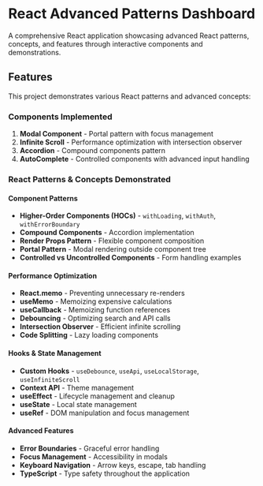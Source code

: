# React Advanced Patterns Dashboard

A comprehensive React application showcasing advanced React patterns, concepts, and features through interactive components and demonstrations.

## Features

This project demonstrates various React patterns and advanced concepts:

### Components Implemented

1. **Modal Component** - Portal pattern with focus management
2. **Infinite Scroll** - Performance optimization with intersection observer
3. **Accordion** - Compound components pattern
4. **AutoComplete** - Controlled components with advanced input handling

### React Patterns & Concepts Demonstrated

#### Component Patterns
- **Higher-Order Components (HOCs)** - `withLoading`, `withAuth`, `withErrorBoundary`
- **Compound Components** - Accordion implementation
- **Render Props Pattern** - Flexible component composition
- **Portal Pattern** - Modal rendering outside component tree
- **Controlled vs Uncontrolled Components** - Form handling examples

#### Performance Optimization
- **React.memo** - Preventing unnecessary re-renders
- **useMemo** - Memoizing expensive calculations
- **useCallback** - Memoizing function references
- **Debouncing** - Optimizing search and API calls
- **Intersection Observer** - Efficient infinite scrolling
- **Code Splitting** - Lazy loading components

#### Hooks & State Management
- **Custom Hooks** - `useDebounce`, `useApi`, `useLocalStorage`, `useInfiniteScroll`
- **Context API** - Theme management
- **useEffect** - Lifecycle management and cleanup
- **useState** - Local state management
- **useRef** - DOM manipulation and focus management

#### Advanced Features
- **Error Boundaries** - Graceful error handling
- **Focus Management** - Accessibility in modals
- **Keyboard Navigation** - Arrow keys, escape, tab handling
- **TypeScript** - Type safety throughout the application

